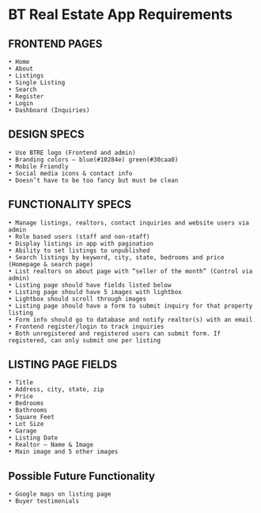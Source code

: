 
# BT Real Estate App Requirements


## FRONTEND PAGES

    • Home
    • About
    • Listings
    • Single Listing
    • Search
    • Register
    • Login
    • Dashboard (Inquiries)

## DESIGN SPECS
    • Use BTRE logo (Frontend and admin)
    • Branding colors – blue(#10284e) green(#30caa0)
    • Mobile Friendly
    • Social media icons & contact info
    • Doesn’t have to be too fancy but must be clean


## FUNCTIONALITY SPECS
    • Manage listings, realtors, contact inquiries and website users via admin
    • Role based users (staff and non-staff)
    • Display listings in app with pagination
    • Ability to set listings to unpublished
    • Search listings by keyword, city, state, bedrooms and price (Homepage & search page)
    • List realtors on about page with “seller of the month” (Control via admin)
    • Listing page should have fields listed below
    • Listing page should have 5 images with lightbox
    • Lightbox should scroll through images
    • Listing page should have a form to submit inquiry for that property listing
    • Form info should go to database and notify realtor(s) with an email
    • Frontend register/login to track inquiries
    • Both unregistered and registered users can submit form. If registered, can only submit one per listing



## LISTING PAGE FIELDS

    • Title
    • Address, city, state, zip
    • Price
    • Bedrooms
    • Bathrooms
    • Square Feet
    • Lot Size
    • Garage
    • Listing Date
    • Realtor – Name & Image
    • Main image and 5 other images

## Possible Future Functionality
    • Google maps on listing page
    • Buyer testimonials